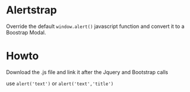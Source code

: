 # Alertstrap
Override the default `window.alert()` javascript function and convert it to a Boostrap Modal.

# Howto

Download the .js file and link it after the Jquery and Bootstrap calls

use `alert('text')` or `alert('text','title')`

